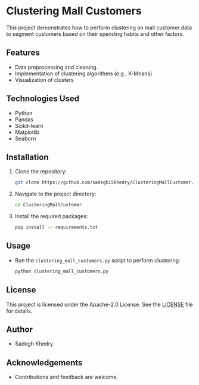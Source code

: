 # Clustering Mall Customers

This project demonstrates how to perform clustering on mall customer data to segment customers based on their spending habits and other factors.

## Features
- Data preprocessing and cleaning
- Implementation of clustering algorithms (e.g., K-Means)
- Visualization of clusters

## Technologies Used
- Python
- Pandas
- Scikit-learn
- Matplotlib
- Seaborn

## Installation
1. Clone the repository:
    ```sh
    git clone https://github.com/sadegh15khedry/ClusteringMallCustomer.git
    ```
2. Navigate to the project directory:
    ```sh
    cd ClusteringMallCustomer
    ```
3. Install the required packages:
    ```sh
    pip install -r requirements.txt
    ```

## Usage
- Run the `clustering_mall_customers.py` script to perform clustering:
    ```sh
    python clustering_mall_customers.py
    ```

## License
This project is licensed under the Apache-2.0 License. See the [LICENSE](LICENSE) file for details.

## Author
- Sadegh Khedry

## Acknowledgements
- Contributions and feedback are welcome.
